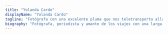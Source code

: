 ```yaml
---
title: "Yolanda Cardo"
displayName: "Yolanda Cardo"
tagline: "Fotógrafa con una excelente pluma que nos teletransporta allá donde viaja."
biography: "Fotógrafa, periodista y amante de los viajes con una larga trayectoria periodística. La podéis leer en Etheria Magazine y en otros medios de comunicación."
---
```



